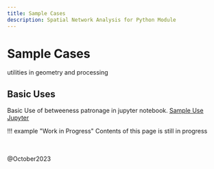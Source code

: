 ```yaml
---
title: Sample Cases
description: Spatial Network Analysis for Python Module
---
```


# Sample Cases

utilities in geometry and processing

## Basic Uses

Basic Use of betweeness patronage in jupyter notebook.
<u>[Sample Use Jupyter](https://github.com/kevinsutjijadi/SNAPy/tree/main/SampleUse.ipynb)</u>

!!! example "Work in Progress"
    Contents of this page is still in progress
    

<br><br>
@October2023
